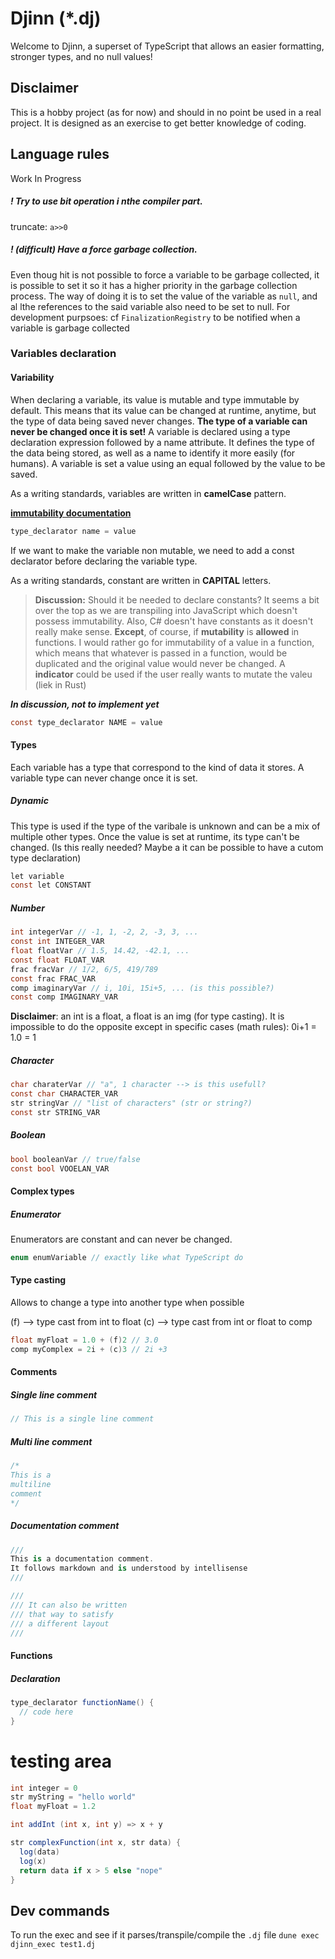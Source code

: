 # Djinn (\*.dj)

Welcome to Djinn, a superset of TypeScript that allows an easier formatting, stronger types, and no null values!

## Disclaimer

This is a hobby project (as for now) and should in no point be used in a real project. It is designed as an exercise to get better knowledge of coding.

## Language rules

Work In Progress

##### ! Try to use bit operation i nthe compiler part.

truncate: `a>>0`

##### ! (difficult) Have a force garbage collection.

Even thoug hit is not possible to force a variable to be garbage collected, it is possible to set it so it has a higher priority in the garbage collection process.
The way of doing it is to set the value of the variable as `null`, and al lthe references to the said variable also need to be set to null.
For development purpsoes: cf `FinalizationRegistry` to be notified when a variable is garbage collected

### Variables declaration

#### Variability

When declaring a variable, its value is mutable and type immutable by default. This means that its value can be changed at runtime, anytime, but the type of data being saved never changes. **The type of a variable can never be changed once it is set!**
A variable is declared using a type declaration expression followed by a name attribute. It defines the type of the data being stored, as well as a name to identify it more easily (for humans).
A variable is set a value using an equal followed by the value to be saved.

As a writing standards, variables are written in **camelCase** pattern.

**[immutability documentation](variable-immutability.md)**

```cs
type_declarator name = value
```

If we want to make the variable non mutable, we need to add a const declarator before declaring the variable type.

As a writing standards, constant are written in **CAPITAL** letters.

> **Discussion:**
> Should it be needed to declare constants? It seems a bit over the top as we are transpiling into
> JavaScript which doesn't possess immutability. Also, C# doesn't have constants as it doesn't really
> make sense.
> **Except**, of course, if **mutability** is **allowed** in functions.
> I would rather go for immutability of a value in a function, which means that whatever is passed in a
> function, would be duplicated and the original value would never be changed. A **indicator** could
> be used if the user really wants to mutate the valeu (liek in Rust)

<i>**In discussion, not to implement yet**</i>

```cs
const type_declarator NAME = value
```

#### Types

Each variable has a type that correspond to the kind of data it stores. A variable type can never change once it is set.

##### Dynamic

This type is used if the type of the varibale is unknown and can be a mix of multiple other types. Once the value is set at runtime, its type can't be changed.
(Is this really needed? Maybe a it can be possible to have a cutom type declaration)

```cs
let variable
const let CONSTANT
```

##### Number

```cs
int integerVar // -1, 1, -2, 2, -3, 3, ...
const int INTEGER_VAR
float floatVar // 1.5, 14.42, -42.1, ...
const float FLOAT_VAR
frac fracVar // 1/2, 6/5, 419/789
const frac FRAC_VAR 
comp imaginaryVar // i, 10i, 15i+5, ... (is this possible?)
const comp IMAGINARY_VAR
```

**Disclaimer**: an int is a float, a float is an img (for type casting). It is impossible to do the opposite except in specific cases (math rules): 0i+1 = 1.0 = 1

##### Character

```cs
char charaterVar // "a", 1 character --> is this usefull?
const char CHARACTER_VAR
str stringVar // "list of characters" (str or string?)
const str STRING_VAR
```

##### Boolean

```cs
bool booleanVar // true/false
const bool VOOELAN_VAR
```

#### Complex types

##### Enumerator

Enumerators are constant and can never be changed.

```cs
enum enumVariable // exactly like what TypeScript do
```

#### Type casting

Allows to change a type into another type when possible

(f) --> type cast from int to float
(c) --> type cast from int or float to comp

```cs
float myFloat = 1.0 + (f)2 // 3.0
comp myComplex = 2i + (c)3 // 2i +3
```

#### Comments

##### Single line comment

```cs
// This is a single line comment
```

##### Multi line comment

```cs
/*
This is a
multiline
comment
*/
```

##### Documentation comment

```cs
///
This is a documentation comment.
It follows markdown and is understood by intellisense
///

///
/// It can also be written
/// that way to satisfy
/// a different layout
///
```

#### Functions

##### Declaration

```cs
type_declarator functionName() {
  // code here
}
```

# testing area

```cs
int integer = 0
str myString = "hello world"
float myFloat = 1.2

int addInt (int x, int y) => x + y

str complexFunction(int x, str data) {
  log(data)
  log(x)
  return data if x > 5 else "nope"
}

```

## Dev commands

To run the exec and see if it parses/transpile/compile the `.dj` file
`dune exec djinn_exec test1.dj`
